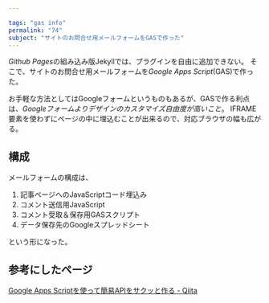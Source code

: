 ```yaml
---

tags: "gas info"
permalink: "74"
subject: "サイトのお問合せ用メールフォームをGASで作った"
---
```


*Github Pages*の組み込み版Jekyllでは、プラグインを自由に追加できない。
そこで、サイトのお問合せ用メールフォームを*Google Apps Script*(GAS)で作った。

お手軽な方法としてはGoogleフォームというものもあるが、GASで作る利点は、*Googleフォームよりデザインのカスタマイズ自由度が高いこと*。
IFRAME要素を使わずにページの中に埋込むことが出来るので、対応ブラウザの幅も広がる。

## 構成

メールフォームの構成は、

1. 記事ページへのJavaScriptコード埋込み
2. コメント送信用JavaScript
3. コメント受取＆保存用GASスクリプト
4. データ保存先のGoogleスプレッドシート

という形になった。

## 参考にしたページ

[Google Apps Scriptを使って簡易APIをサクッと作る - Qiita](http://qiita.com/edo_m18/items/0519d241ac7683815a53)
